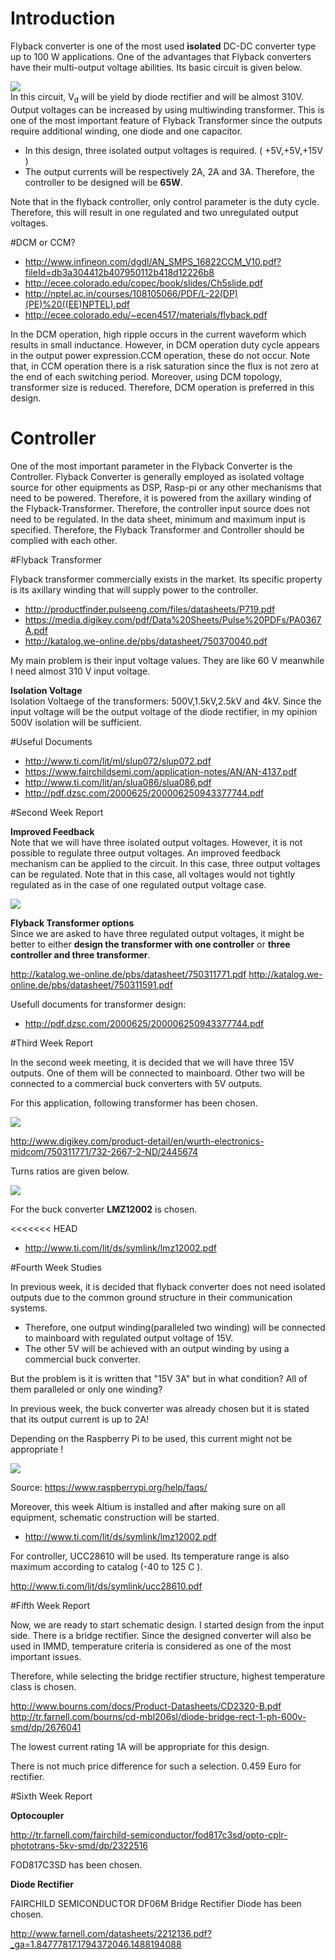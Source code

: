 # Introduction   
Flyback converter is one of the most used **isolated** DC-DC converter type up to 100 W applications. One of the advantages that Flyback converters  have their multi-output voltage abilities. Its basic circuit is given below. 

![](./Images/flyback_basic_circuit.png)  
In this circuit, V<sub>d</sub> will be yield by diode rectifier and will be almost 310V. Output voltages can be increased by using multiwinding transformer. This is one of the most important feature of Flyback Transformer since the outputs require additional winding, one diode and one capacitor.

- In this design, three isolated output voltages is required. ( +5V,+5V,+15V ) 
- The output currents will be respectively 2A, 2A and 3A. Therefore, the controller to be designed will be **65W**.

Note that in the flyback controller, only control parameter is the duty cycle. Therefore, this will result in one regulated and two unregulated output voltages. 


#DCM or CCM?

- http://www.infineon.com/dgdl/AN_SMPS_16822CCM_V10.pdf?fileId=db3a304412b407950112b418d12226b8
- http://ecee.colorado.edu/copec/book/slides/Ch5slide.pdf
- http://nptel.ac.in/courses/108105066/PDF/L-22(DP)(PE)%20((EE)NPTEL).pdf
- http://ecee.colorado.edu/~ecen4517/materials/flyback.pdf


In the DCM operation, high ripple occurs in the current waveform which results in small inductance. However, in DCM operation duty cycle appears in the output power expression.CCM operation, these do not occur. Note that, in CCM operation there is a risk saturation since the flux is not zero at the end of each switching period. Moreover, using DCM topology, transformer size is reduced. Therefore, DCM operation is preferred in this design.



# Controller  
One of the most important parameter in the Flyback Converter is the Controller. Flyback Converter is generally employed as isolated voltage source for other equipments as DSP, Rasp-pi or any other mechanisms that need to be powered. Therefore, it is powered from the axillary winding of the Flyback-Transformer. Therefore, the controller input source does not need to be regulated. In the data sheet, minimum and maximum input is specified. Therefore, the Flyback Transformer and Controller should be complied with each other. 

#Flyback Transformer 

Flyback transformer commercially exists in the market. Its specific property is its axillary winding that will supply power to the controller. 

- http://productfinder.pulseeng.com/files/datasheets/P719.pdf
- https://media.digikey.com/pdf/Data%20Sheets/Pulse%20PDFs/PA0367A.pdf
- http://katalog.we-online.de/pbs/datasheet/750370040.pdf

My main problem is their input voltage values. They are like 60 V meanwhile I need almost 310 V input voltage. 

**Isolation Voltage**  
Isolation Voltaege of the transformers: 500V,1.5kV,2.5kV and 4kV. Since the input voltage will be the output voltage of the diode rectifier, in my opinion 500V isolation will be sufficient. 

#Useful Documents 

- http://www.ti.com/lit/ml/slup072/slup072.pdf
- https://www.fairchildsemi.com/application-notes/AN/AN-4137.pdf
- http://www.ti.com/lit/an/slua086/slua086.pdf  
- http://pdf.dzsc.com/2000625/200006250943377744.pdf

#Second Week Report  

**Improved Feedback**  
Note that we will have three isolated output voltages. However, it is not possible to regulate three output voltages. An improved feedback mechanism can be applied to the circuit. In this case, three output voltages can be regulated. Note that in this case, all voltages would not tightly regulated as in the case of one regulated output voltage case.  

![](./Images/Improved_Feedback.png)  


**Flyback Transformer options**  
Since we are asked to have three regulated output voltages, it might be better to either **design the transformer with one controller** or **three controller and three transformer**.  

http://katalog.we-online.de/pbs/datasheet/750311771.pdf
http://katalog.we-online.de/pbs/datasheet/750311591.pdf

Usefull documents for transformer design:  
- http://pdf.dzsc.com/2000625/200006250943377744.pdf  


#Third Week Report  

In the second week meeting, it is decided that we will have three 15V outputs. One of them will be connected to 
mainboard. Other two will be connected to a commercial buck converters with 5V outputs.  

For this application, following transformer has been chosen.  

![](./Images/chosen_transformer.jpg)  

http://www.digikey.com/product-detail/en/wurth-electronics-midcom/750311771/732-2667-2-ND/2445674 

Turns ratios are given below.


![](./Images/turnsratio.jpg)  

  For the buck converter **LMZ12002** is chosen. 

<<<<<<< HEAD
 - http://www.ti.com/lit/ds/symlink/lmz12002.pdf

#Fourth Week Studies  

In previous week, it is decided that flyback converter does not need isolated outputs due to the common ground structure in their communication systems. 

-  Therefore, one output winding(paralleled two winding) will be connected to mainboard with regulated output voltage of 15V.
-  The other 5V will be achieved with an output winding by using a commercial buck converter. 
  
But the problem is it is written that "15V 3A" but in what condition? All of them paralleled or only one winding?  
 
In previous week, the buck converter was already chosen but it is stated that its output current is up to 2A! 

Depending on the Raspberry Pi to be used, this current might not be appropriate ! 

![](./Images/raspberrypi.jpg)  
 
Source: https://www.raspberrypi.org/help/faqs/ 

Moreover, this week Altium is installed and after making sure on all equipment, schematic construction will be started.

 - http://www.ti.com/lit/ds/symlink/lmz12002.pdf 


For controller, UCC28610 will be used. Its temperature range is also maximum according to catalog (-40 to 125 C ).

http://www.ti.com/lit/ds/symlink/ucc28610.pdf  



#Fifth Week Report  

Now, we are ready to start schematic design. I started design from the input side. There is a bridge rectifier. Since the designed converter will also be used in IMMD, temperature criteria is considered as one of the most important issues.  

Therefore, while selecting the bridge rectifier structure, highest temperature class is chosen. 


http://www.bourns.com/docs/Product-Datasheets/CD2320-B.pdf 
http://tr.farnell.com/bourns/cd-mbl206sl/diode-bridge-rect-1-ph-600v-smd/dp/2676041 

The lowest current rating 1A will be appropriate for this design.  

There is not much price difference for such a selection. 0.459 Euro for rectifier. 

#Sixth Week Report 

**Optocoupler**

http://tr.farnell.com/fairchild-semiconductor/fod817c3sd/opto-cplr-phototrans-5kv-smd/dp/2322516

FOD817C3SD has been chosen. 

**Diode Rectifier**  

FAIRCHILD SEMICONDUCTOR  DF06M  Bridge Rectifier Diode has been chosen.

http://www.farnell.com/datasheets/2212136.pdf?_ga=1.84777817.1794372046.1488194088
